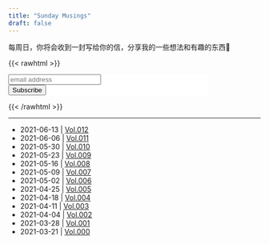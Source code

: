 ```yaml
---
title: "Sunday Musings"
draft: false
---
```


每周日，你将会收到一封写给你的信，分享我的一些想法和有趣的东西🥂

{{< rawhtml >}}
<!-- Begin Mailchimp Signup Form -->
<link href="//cdn-images.mailchimp.com/embedcode/slim-10_7.css" rel="stylesheet" type="text/css">
<style type="text/css">
	#mc_embed_signup{background:#fff; clear:left; font:14px Helvetica,Arial,sans-serif;  width:400px;}
	/* Add your own Mailchimp form style overrides in your site stylesheet or in this style block.
	   We recommend moving this block and the preceding CSS link to the HEAD of your HTML file. */
</style>
<div id="mc_embed_signup">
<form action="https://lilpilot.us1.list-manage.com/subscribe/post?u=07e9d78cfc8a73bdc0a2fb080&amp;id=81b5002763" method="post" id="mc-embedded-subscribe-form" name="mc-embedded-subscribe-form" class="validate" target="_blank" novalidate>
    <div id="mc_embed_signup_scroll">
	<!-- <label for="mce-EMAIL">Subscribe</label> -->
	<input type="email" value="" name="EMAIL" class="email" id="mce-EMAIL" placeholder="email address" required>
    <!-- real people should not fill this in and expect good things - do not remove this or risk form bot signups-->
    <div style="position: absolute; left: -5000px;" aria-hidden="true"><input type="text" name="b_07e9d78cfc8a73bdc0a2fb080_81b5002763" tabindex="-1" value=""></div>
    <div class="clear"><input type="submit" value="Subscribe" name="subscribe" id="mc-embedded-subscribe" class="button"></div>
    </div>
</form>
</div>
<!--End mc_embed_signup-->
{{< /rawhtml >}}

---

* 2021-06-13 | [Vol.012](https://mailchi.mp/d96ed9b55fbb/sunday-musings-vol012)
* 2021-06-06 | [Vol.011](https://mailchi.mp/9ef93cfc64d2/sunday-musings-vol011)
* 2021-05-30 | [Vol.010](https://mailchi.mp/e1f05e4575a9/sunday-musings-vol010)
* 2021-05-23 | [Vol.009](https://mailchi.mp/c4d515530a27/sunday-musings-vol009)
* 2021-05-16 | [Vol.008](https://mailchi.mp/a856f14afcc1/sunday-musings-vol008)
* 2021-05-09 | [Vol.007](https://us1.campaign-archive.com/?u=07e9d78cfc8a73bdc0a2fb080&id=118d5d9b94)
* 2021-05-02 | [Vol.006](https://us1.campaign-archive.com/?u=07e9d78cfc8a73bdc0a2fb080&id=c772bf2b14)
* 2021-04-25 | [Vol.005](https://mailchi.mp/ce0b67805815/sunday-musings-vol005)
* 2021-04-18 | [Vol.004](https://mailchi.mp/d7c862a72c2e/sunday-musings-vol004)
* 2021-04-11 | [Vol.003](https://mailchi.mp/1c4afedf5aa1/sunday-musings-vol003)
* 2021-04-04 | [Vol.002](https://mailchi.mp/da4ee7a8a947/sunday-musings-vol002)
* 2021-03-28 | [Vol.001](https://mailchi.mp/01c90d7ec3bd/sunday-musings-vol001)
* 2021-03-21 | [Vol.000](https://mailchi.mp/8018824969e8/sunday-musings-vol000)